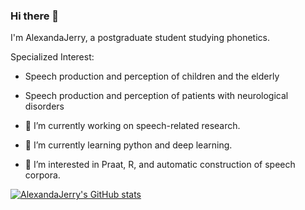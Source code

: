 ### Hi there 👋

I'm AlexandaJerry, a postgraduate student studying phonetics.

Specialized Interest:
- Speech production and perception of children and the elderly
- Speech production and perception of patients with neurological disorders

- 🔭 I’m currently working on speech-related research.
- 🌱 I’m currently learning python and deep learning.
- 👯 I’m interested in Praat, R, and automatic construction of speech corpora.

[![AlexandaJerry's GitHub stats](https://github-readme-stats.vercel.app/api?username=AlexandaJerry&show_icons=true&theme=tokyonight)](https://github.com/anuraghazra/github-readme-stats)
